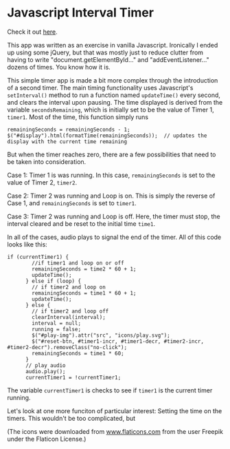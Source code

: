 
# Javascript Interval Timer

Check it out [here](https://mackenziewritescode.github.io/interval-timer/).

This app was written as an exercise in vanilla Javascript. Ironically I ended up using some jQuery, but that was mostly just to reduce clutter from having to write "document.getElementById..." and "addEventListener..." dozens of times. You know how it is.

This simple timer app is made a bit more complex through the introduction of a second timer. The main timing functionality uses Javascript's `setInterval()` method to run a function named  `updateTime()` every second, and clears the interval upon pausing. The time displayed is derived from the variable `secondsRemaining`, which is initially set to be the value of Timer 1, `timer1`. Most of the time, this function simply runs
```
remainingSeconds = remainingSeconds - 1;
$("#display").html(formatTime(remainingSeconds));  // updates the display with the current time remaining
```
But when the timer reaches zero, there are a few possibilities that need to be taken into consideration. 

Case 1: Timer 1 is was running. In this case, `remainingSeconds` is set to the value of Timer 2, `timer2`.

Case 2: Timer 2 was running and Loop is on. This is simply the reverse of Case 1, and `remainingSeconds` is set to `timer1`.

Case 3: Timer 2 was running and Loop is off. Here, the timer must stop, the interval cleared and be reset to the initial time `time1`.

In all of the cases, audio plays to signal the end of the timer. All of this code looks like this:
```
if (currentTimer1) {
        //if timer1 and loop on or off
        remainingSeconds = time2 * 60 + 1;
        updateTime();
      } else if (loop) {
        // if timer2 and loop on
        remainingSeconds = time1 * 60 + 1;
        updateTime();
      } else {
        // if timer2 and loop off
        clearInterval(interval);
        interval = null;
        running = false;
        $("#play-img").attr("src", "icons/play.svg");
        $("#reset-btn, #timer1-incr, #timer1-decr, #timer2-incr, #timer2-decr").removeClass("no-click");
        remainingSeconds = time1 * 60;
      }
      // play audio
      audio.play();
      currentTimer1 = !currentTimer1;
```
The variable `currentTimer1` is checks to see if `timer1` is the current timer running.

Let's look at one more funciton of particular interest: Setting the time on the timers. This wouldn't be too complicated, but 


(The icons were downloaded from www.flaticons.com from the user Freepik under the Flaticon License.)
